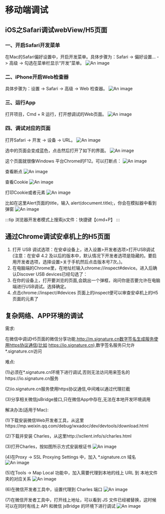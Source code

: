 # 移动端调试

## iOS之Safari调试webView/H5页面
### 一、开启Safari开发菜单
在Mac的Safari偏好设置中，开启开发菜单。具体步骤为：Safari -> 偏好设置… -> 高级 -> 勾选在菜单栏显示“开发”菜单。
![An image](./img/1.jpg)

### 二、iPhone开启Web检查器
具体步骤为：设置 -> Safari -> 高级 -> Web 检查器。
![An image](./img/2.jpg)

### 三、运行App
打开项目，Cmd + R 运行，打开想调试的Web页面。
![An image](./img/3.jpg)

### 四、调试对应的页面
打开Safari -> 开发 -> 设备 -> URL。
![An image](./img/4.jpg)

选中的页面会变成蓝色，点击然后打开了如下的界面。
![An image](./img/5.jpg)

这个页面就很像Windows 平台Chrome的F12。可以打断点：
![An image](./img/6.jpg)

查看断点
![An image](./img/7.jpg)

查看Cookie
![An image](./img/8.jpg)

打印Cookie或者元素
![An image](./img/9.jpg)

比如在这里Alert页面的title，输入 alert(document.title);，你会在模拟器中看到弹窗
![An image](./img/10.jpg)

:::tip
浏览器开发者模式上搜索js文件：快捷键【cmd+P】
:::

## 通过Chrome调试安卓机上的H5页面
1. 打开 USB 调试选项：在安卓设备上，进入设置>开发者选项>打开USB调试 (注意：在安卓 4.2 及以后的版本中，默认情况下开发者选项是隐藏的。要启用开发者选项，选择设置>关于手机然后点击版本号7次。)。
2. 在电脑端的Chrome里，在地址栏输入chrome://inspect#device。进入后确认Discover USB devices已经勾选了：
3. 在你的设备上，打开要浏览的页面,会跳出一个弹框，询问你是否要允许在电脑端进行USB调试。选择确定。
4. 点击chrome://inspect/#devices 页面上的inspect便可以审查安卓机上的H5页面的元素了

## 复杂网络、APP环境的调试

需求:

在微信中调试H5页面的微信分享功能,http://m.signature.cn数字签名生成服务使用https协议通信(比如 https://io.signature.cn),数字签名服务只允许*.signature.cn访问

难点:

(1)必须在*.signature.cn环境下进行调试,否则无法访问用来签名的https://io.signature.cn服务

(2)io.signature.cn服务使用https协议通信,中间难以通过代理拦截

(3)分享相关微信jsBridge接口,只在微信App中存在,无法在本地开发环境调用

解决办法(适用于Mac):

(1)下载安装微信Web开发者工具，从这里https://mp.weixin.qq.com/debug/wxadoc/dev/devtools/download.html

(2)下载并安装 Charles，从这里http://xclient.info/s/charles.html

(3)打开Charles，按如图所示方式安装根证书
![An image](./img/11.png)

(4)在Proxy -> SSL Proxying Settings 中，加入 *.signature.cn 域名
![An image](./img/12.png)

(5)在Tools ->  Map Local 功能中，加入需要代理到本地的线上 URL 到 本地文件夹的对应关系
![An image](./img/13.png)

(6)在微信开发者工具中，设置代理到 Charles 端口
![An image](./img/14.png)

(7)在微信开发者工具中，打开线上地址，可以看到 JS 文件已经被替换，这时候可以在同时有线上 API 和微信 jsBridge 的环境下进行调试
![An image](./img/15.png)
